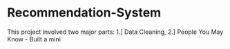 # Recommendation-System
This project involved two major parts: 1.] Data Cleaning, 2.] People You May Know - Built a mini
